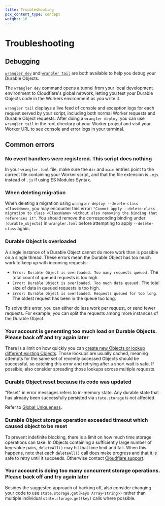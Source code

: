```yaml
---
title: Troubleshooting
pcx_content_type: concept
weight: 16
---
```


# Troubleshooting

## Debugging

[`wrangler dev`](/workers/wrangler/commands/#dev) and [`wrangler tail`](/workers/wrangler/commands/#tail) are both available to help you debug your Durable Objects.

The `wrangler dev` command opens a tunnel from your local development environment to Cloudflare's global network, letting you test your Durable Objects code in the Workers environment as you write it.

`wrangler tail` displays a live feed of console and exception logs for each request served by your script, including both normal Worker requests and Durable Object requests. After doing a `wrangler deploy`, you can use `wrangler tail` in the root directory of your Worker project and visit your Worker URL to see console and error logs in your terminal.

## Common errors

### No event handlers were registered. This script does nothing

In your `wrangler.toml` file, make sure the `dir` and `main` entries point to the correct file containing your Worker script, and that the file extension is `.mjs` instead of `.js` if using ES Modules Syntax.

### When deleting migration

When deleting a migration using `wrangler deploy --delete-class <ClassName>`, you may encounter this error: `"Cannot apply --delete-class migration to class <ClassName> without also removing the binding that references it"`. You should remove the corresponding binding under `[durable_objects]` in `wrangler.toml` before attempting to apply `--delete-class` again.

### Durable Object is overloaded

A single instance of a Durable Object cannot do more work than is possible on a single thread. These errors mean the Durable Object has too much work to keep up with incoming requests:

- `Error: Durable Object is overloaded. Too many requests queued.` The total count of queued requests is too high.
- `Error: Durable Object is overloaded. Too much data queued.` The total size of data in queued requests is too high.
- `Error: Durable Object is overloaded. Requests queued for too long.` The oldest request has been in the queue too long.

To solve this error, you can either do less work per request, or send fewer requests. For example, you can split the requests among more instances of the Durable Object.

### Your account is generating too much load on Durable Objects. Please back off and try again later

There is a limit on how quickly you can [create new Objects or lookup different existing Objects](/durable-objects/learning/create-durable-object-stubs/). Those lookups are usually cached, meaning attempts for the same set of recently accessed Objects should be successful, so catching this error and retrying after a short wait is safe. If possible, also consider spreading those lookups across multiple requests.

### Durable Object reset because its code was updated

"Reset" in error messages refers to in-memory state. Any durable state that has already been successfully persisted via `state.storage` is not affected.

Refer to [Global Uniqueness](/durable-objects/learning/limitations/#global-uniqueness). 

### Durable Object storage operation exceeded timeout which caused object to be reset

To prevent indefinite blocking, there is a limit on how much time storage operations can take. In Objects containing a sufficiently large number of key-value pairs, `deleteAll()` may hit that time limit and fail. When this happens, note that each `deleteAll()` call does make progress and that it is safe to retry until it succeeds. Otherwise contact [Cloudflare support](https://support.cloudflare.com/hc/en-us/articles/200172476-Contacting-Cloudflare-Support).

### Your account is doing too many concurrent storage operations. Please back off and try again later

Besides the suggested approach of backing off, also consider changing your code to use `state.storage.get(keys Array<string>)` rather than multiple individual `state.storage.get(key)` calls where possible.
